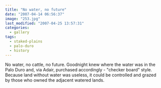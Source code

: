 ```yaml
---
title: "No water, no future"
date: "2007-04-14 06:56:37"
image: "253.jpg"
last_modified: "2007-04-25 13:57:31"
categories:
  - gallery
tags:
  - staked-plains
  - palo-duro
  - history  
---
```


No water, no cattle, no future. Goodnight knew where the water was in the Palo Duro and, via Adair, purchased accordingly - "checker board" style. Because land without water was useless, it could be controlled and grazed by those who owned the adjacent watered lands.
